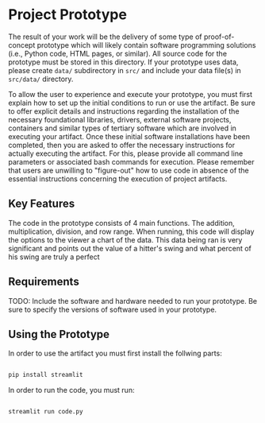 # Project Prototype

The result of your work will be the delivery of some type of proof-of-concept prototype which will likely contain software programming solutions (i.e., Python code, HTML pages, or similar). All source code for the prototype must be stored in this directory. If your prototype uses data, please create `data/` subdirectory in `src/` and include your data file(s) in `src/data/` directory.

To allow the user to experience and execute your prototype, you must first explain how to set up the initial conditions to run or use the artifact. Be sure to offer explicit details and instructions regarding the installation of the necessary foundational libraries, drivers, external software projects, containers and similar types of tertiary software which are involved in executing your artifact. Once these initial software installations have been completed, then you are asked to offer the necessary instructions for actually executing the artifact. For this, please provide all command line parameters or associated bash commands for execution. Please remember that users are unwilling to "figure-out" how to use code in absence of the essential instructions concerning the execution of project artifacts.

## Key Features

The code in the prototype consists of 4 main functions. The addition, multiplication, division, and row range. When running, this code will display the options to the viewer a chart of the data. This data being ran is very significant and points out the value of a hitter's swing and what percent of his swing are truly a perfect

## Requirements

TODO: Include the software and hardware needed to run your prototype. Be sure to specify the  versions of software used in your prototype.

## Using the Prototype

In order to use the artifact you must first install the follwing parts:

```python

pip install streamlit

```

In order to run the code, you must run:

```python

streamlit run code.py

```
